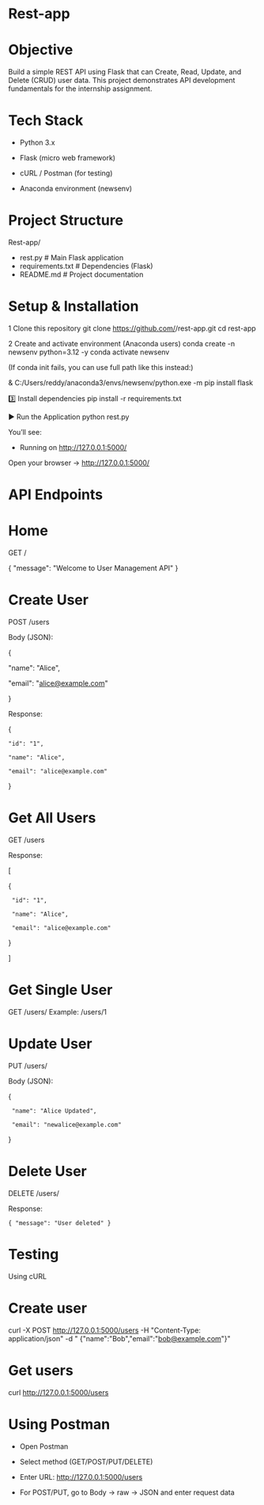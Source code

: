 # Rest-app
# Objective

Build a simple REST API using Flask that can Create, Read, Update, and Delete (CRUD) user data.
This project demonstrates API development fundamentals for the internship assignment.

# Tech Stack

- Python 3.x

- Flask (micro web framework)

- cURL / Postman (for testing)

- Anaconda environment (newsenv)

# Project Structure

Rest-app/
- rest.py              # Main Flask application
- requirements.txt     # Dependencies (Flask)
- README.md            # Project documentation

# Setup & Installation
1️ Clone this repository
git clone https://github.com/<your-username>/rest-app.git
cd rest-app

2️ Create and activate environment (Anaconda users)
conda create -n newsenv python=3.12 -y
conda activate newsenv


(If conda init fails, you can use full path like this instead:)

& C:/Users/reddy/anaconda3/envs/newsenv/python.exe -m pip install flask

3️⃣ Install dependencies
pip install -r requirements.txt

▶️ Run the Application
python rest.py


You’ll see:

 * Running on http://127.0.0.1:5000/


Open your browser → http://127.0.0.1:5000/

# API Endpoints
# Home

GET /

{ "message": "Welcome to User Management API" }

# Create User

POST /users

Body (JSON):

{

  "name": "Alice",
  
   "email": "alice@example.com"
    
}


Response:

{

    "id": "1",
   
    "name": "Alice",
    
    "email": "alice@example.com"
  
}
# Get All Users

GET /users

Response:

[

  {
  
     "id": "1", 
 
     "name": "Alice",

     "email": "alice@example.com"
  
  }
  
]

# Get Single User

GET /users/<id>
Example: /users/1

# Update User

PUT /users/<id>

Body (JSON):

{

     "name": "Alice Updated",

     "email": "newalice@example.com"
  
}

# Delete User

DELETE /users/<id>

Response:

    { "message": "User deleted" }

# Testing
Using cURL
# Create user
curl -X POST http://127.0.0.1:5000/users -H "Content-Type: application/json" -d "     {\"name\":\"Bob\",\"email\":\"bob@example.com\"}"

# Get users
curl http://127.0.0.1:5000/users

# Using Postman

- Open Postman

- Select method (GET/POST/PUT/DELETE)

- Enter URL: http://127.0.0.1:5000/users

- For POST/PUT, go to Body → raw → JSON and enter request data
